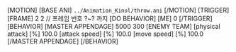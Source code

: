 [MOTION]
[BASE ANI] `../Animation_Kinol/throw.ani`
[/MOTION]
[TRIGGER]
[FRAME] 2 2 // 프레임 번호 ?~? 까지
[DO BEHAVIOR] [ME] 0
[/TRIGGER]
[BEHAVIOR]
	[MASTER APPENDAGE] 5000 300 [ENEMY TEAM]
		[physical attack] [%] 100.0
		[attack speed] [%] 100.0 
		[move speed] [%] 100.0
	[/MASTER APPENDAGE]
[/BEHAVIOR]